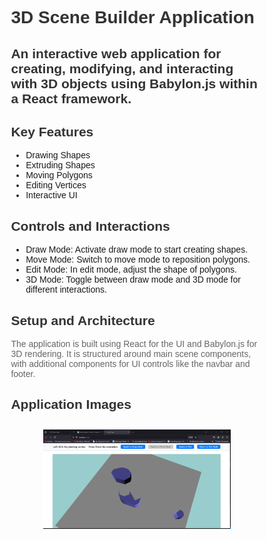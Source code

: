 <!DOCTYPE html>
<html lang="en">
<head>
    <meta charset="UTF-8">
    <meta name="viewport" content="width=device-width, initial-scale=1.0">
    <title>3D Scene Builder Application</title>
    <style>
        body { font-family: Arial, sans-serif; }
        .container { width: 80%; margin: 0 auto; }
        img { width: 100%; max-width: 300px; margin: 10px 0; }
        .image-container { display: flex; justify-content: space-around; }
        h1, h2 { color: #333; }
        p { color: #666; }
    </style>
</head>
<body>
    <div class="container">
        <h1>3D Scene Builder Application</h1>
        <h2>An interactive web application for creating, modifying, and interacting with 3D objects using Babylon.js within a React framework.</p>
        <h2>Key Features</h2>
        <ul>
            <li>Drawing Shapes</li>
            <li>Extruding Shapes</li>
            <li>Moving Polygons</li>
            <li>Editing Vertices</li>
            <li>Interactive UI</li>
        </ul>
        <h2>Controls and Interactions</h2>
        <ul>
            <li>Draw Mode: Activate draw mode to start creating shapes.</li>
            <li>Move Mode: Switch to move mode to reposition polygons.</li>
            <li>Edit Mode: In edit mode, adjust the shape of polygons.</li>
            <li>3D Mode: Toggle between draw mode and 3D mode for different interactions.</li>
        </ul>
        <h2>Setup and Architecture</h2>
        <p>The application is built using React for the UI and Babylon.js for 3D rendering. It is structured around main scene components, with additional components for UI controls like the navbar and footer.</p>
        <h2>Application Images</h2>
        <div class="image-container">
            <img src="./public/appImage.png" alt="Application Screenshot 1">
        </div>
    </div>
</body>
</html>
